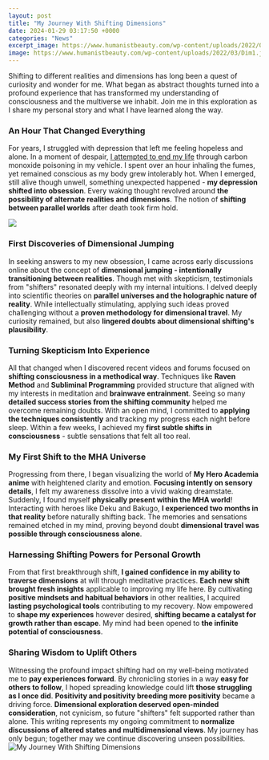 ```yaml
---
layout: post
title: "My Journey With Shifting Dimensions"
date: 2024-01-29 03:17:50 +0000
categories: "News"
excerpt_image: https://www.humanistbeauty.com/wp-content/uploads/2022/03/Dim1.jpg
image: https://www.humanistbeauty.com/wp-content/uploads/2022/03/Dim1.jpg
---
```


Shifting to different realities and dimensions has long been a quest of curiosity and wonder for me. What began as abstract thoughts turned into a profound experience that has transformed my understanding of consciousness and the multiverse we inhabit. Join me in this exploration as I share my personal story and what I have learned along the way.
### An Hour That Changed Everything
For years, I struggled with depression that left me feeling hopeless and alone. In a moment of despair, [I attempted to end my life](https://store.fi.io.vn/i-am-your-friend-your-partner-your-beauceron-dog-mom-dad-1) through carbon monoxide poisoning in my vehicle. I spent over an hour inhaling the fumes, yet remained conscious as my body grew intolerably hot. When I emerged, still alive though unwell, something unexpected happened - **my depression shifted into obsession**. Every waking thought revolved around **the possibility of alternate realities and dimensions**. The notion of **shifting between parallel worlds** after death took firm hold. 

![](https://i.pinimg.com/originals/c9/d0/ff/c9d0ff9374f0444707ca69d95a9c8ecb.jpg)
### First Discoveries of Dimensional Jumping
In seeking answers to my new obsession, I came across early discussions online about the concept of **dimensional jumping - intentionally transitioning between realities**. Though met with skepticism, testimonials from "shifters" resonated deeply with my internal intuitions. I delved deeply into scientific theories on **parallel universes and the holographic nature of reality**. While intellectually stimulating, applying such ideas proved challenging without a **proven methodology for dimensional travel**. My curiosity remained, but also **lingered doubts about dimensional shifting's plausibility**.
### Turning Skepticism Into Experience 
All that changed when I discovered recent videos and forums focused on **shifting consciousness in a methodical way**. Techniques like **Raven Method** and **Subliminal Programming** provided structure that aligned with my interests in meditation and **brainwave entrainment**. Seeing so many **detailed success stories from the shifting community** helped me overcome remaining doubts. With an open mind, I committed to **applying the techniques consistently** and tracking my progress each night before sleep. Within a few weeks, I achieved my **first subtle shifts in consciousness** - subtle sensations that felt all too real.
### My First Shift to the MHA Universe 
Progressing from there, I began visualizing the world of **My Hero Academia anime** with heightened clarity and emotion. **Focusing intently on sensory details**, I felt my awareness dissolve into a vivid waking dreamstate. Suddenly, I found myself **physically present within the MHA world**! Interacting with heroes like Deku and Bakugo, **I experienced two months in that reality** before naturally shifting back. The memories and sensations remained etched in my mind, proving beyond doubt **dimensional travel was possible through consciousness alone**. 
### Harnessing Shifting Powers for Personal Growth
From that first breakthrough shift, **I gained confidence in my ability to traverse dimensions** at will through meditative practices. **Each new shift brought fresh insights** applicable to improving my life here. By cultivating **positive mindsets and habitual behaviors** in other realities, I acquired **lasting psychological tools** contributing to my recovery. Now empowered to **shape my experiences** however desired, **shifting became a catalyst for growth rather than escape**. My mind had been opened to **the infinite potential of consciousness**.
### Sharing Wisdom to Uplift Others 
Witnessing the profound impact shifting had on my well-being motivated me to **pay experiences forward**. By chronicling stories in a way **easy for others to follow**, I hoped spreading knowledge could lift **those struggling as I once did**. **Positivity and positivity breeding more positivity** became a driving force. **Dimensional exploration deserved open-minded consideration**, not cynicism, so future "shifters" felt supported rather than alone. This writing represents my ongoing commitment to **normalize discussions of altered states and multidimensional views**. My journey has only begun; together may we continue discovering unseen possibilities.
![My Journey With Shifting Dimensions](https://www.humanistbeauty.com/wp-content/uploads/2022/03/Dim1.jpg)